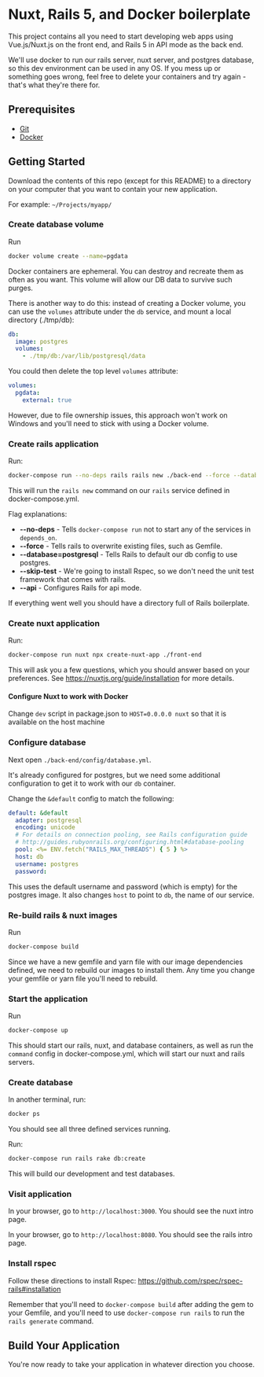 # Nuxt, Rails 5, and Docker boilerplate

This project contains all you need to start developing web apps using
Vue.js/Nuxt.js on the front end, and Rails 5 in API mode as the back end.

We'll use docker to run our rails server, nuxt server, and postgres database,
so this dev environment can be used in any OS. If you mess up or something goes
wrong, feel free to delete your containers and try again - that's what they're
there for.

## Prerequisites

* [Git](https://git-scm.com/downloads)
* [Docker](https://www.docker.com/products/docker-desktop)

## Getting Started


Download the contents of this repo (except for this README) to a directory on
your computer that you want to contain your new application.

For example: `~/Projects/myapp/`

### Create database volume

Run

```bash
docker volume create --name=pgdata
```

Docker containers are ephemeral. You can destroy and recreate them as often as you
want. This volume will allow our DB data to survive such purges.

There is another way to do this: instead of creating a Docker volume, you can
use the `volumes` attribute under the `db` service, and mount a local
directory (./tmp/db):

```yaml
db:
  image: postgres
  volumes:
    - ./tmp/db:/var/lib/postgresql/data
```

You could then delete the top level `volumes` attribute:

```yaml
volumes:
  pgdata:
    external: true
```

However, due to file ownership issues, this approach won't work on Windows and
you'll need to stick with using a Docker volume.

### Create rails application

Run:
```bash
docker-compose run --no-deps rails rails new ./back-end --force --database=postgresql --skip-test --api
```

This will run the `rails new` command on our `rails` service defined in docker-compose.yml.

Flag explanations:
* **--no-deps** - Tells `docker-compose run` not to start any of the services in `depends_on`.
* **--force** - Tells rails to overwrite existing files, such as Gemfile.
* **--database=postgresql** - Tells Rails to default our db config to use postgres.
* **--skip-test** - We're going to install Rspec, so we don't need the unit test framework that comes with rails.
* **--api** - Configures Rails for api mode.

If everything went well you should have a directory full of Rails boilerplate.

### Create nuxt application

Run:
```bash
docker-compose run nuxt npx create-nuxt-app ./front-end
```

This will ask you a few questions, which you should answer based on your
preferences. See https://nuxtjs.org/guide/installation for more details.

#### Configure Nuxt to work with Docker

Change `dev` script in package.json to `HOST=0.0.0.0 nuxt` so that it is
available on the host machine

### Configure database

Next open `./back-end/config/database.yml`.

It's already configured for postgres, but we need some additional configuration to get it to work with our `db`
container.

Change the `&default` config to match the following:
```yaml
default: &default
  adapter: postgresql
  encoding: unicode
  # For details on connection pooling, see Rails configuration guide
  # http://guides.rubyonrails.org/configuring.html#database-pooling
  pool: <%= ENV.fetch("RAILS_MAX_THREADS") { 5 } %>
  host: db
  username: postgres
  password:
```

This uses the default username and password (which is empty) for the postgres image. It also changes `host` to point
to `db`, the name of our service.

### Re-build rails & nuxt images

Run
```bash
docker-compose build
```

Since we have a new gemfile and yarn file with our image dependencies
defined, we need to rebuild our images to install them. Any time you change
your gemfile or yarn file you'll need to rebuild.

### Start the application

Run
```bash
docker-compose up
```

This should start our rails, nuxt, and database containers, as well as run the
`command` config in docker-compose.yml, which will start our nuxt and rails
servers.

### Create database

In another terminal, run:

```bash
docker ps
```

You should see all three defined services running.

Run:

```bash
docker-compose run rails rake db:create
```

This will build our development and test databases.

### Visit application

In your browser, go to `http://localhost:3000`. You should see the nuxt
intro page.

In your browser, go to `http://localhost:8080`. You should see the rails
intro page.

### Install rspec

Follow these directions to install Rspec: https://github.com/rspec/rspec-rails#installation

Remember that you'll need to `docker-compose build` after adding the gem to your Gemfile, and you'll need to use
`docker-compose run rails` to run the `rails generate` command.

## Build Your Application

You're now ready to take your application in whatever direction you choose. 
